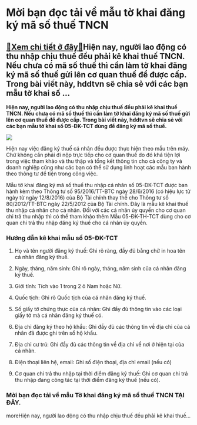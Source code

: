 Mời bạn đọc tải về mẫu tờ khai đăng ký mã số thuế TNCN
======================================================

[:gift:Xem chi tiết ở đây:gift:](https://hddtvn.com/moi-ban-doc-tai-ve-mau-to-khai-dang-ky-ma-so-thue-tncn/)Hiện nay, người lao động có thu nhập chịu thuế đều phải kê khai thuế TNCN. Nếu chưa có mã số thuế thì cần làm tờ khai đăng ký mã số thuế gửi lên cơ quan thuế để được cấp. Trong bài viết này, hddtvn sẽ chia sẻ với các bạn mẫu tờ khai số …
---------------------------------------------------------------------------------------------------------------------------------------------------------------------------------------------------------------------------------------------

**Hiện nay, người lao động có thu nhập chịu thuế đều phải kê khai thuế TNCN. Nếu chưa có mã số thuế thì cần làm tờ khai đăng ký mã số thuế gửi lên cơ quan thuế để được cấp. Trong bài viết này, hddtvn sẽ chia sẻ với các bạn mẫu tờ khai số 05-ĐK-TCT dùng để đăng ký mã số thuế.**


![](https://hddtvn.com/wp-content/uploads/2021/01/dELmy0B.png)


Hiện nay việc đăng ký thuế cá nhân đều được thực hiện theo mẫu trên máy. Chứ không cần phải đi nộp trực tiếp cho cơ quan thuế do đó khá tiện lợi trong việc tham khảo và thu thập và tổng kết thông tin cho cả công ty và doanh nghiệp cũng như các bạn có thể sử dụng linh hoạt các mẫu ban hành theo thông tư để tiện trong công việc.


Mẫu tờ khai đăng ký mã số thuế thu nhập cá nhân số 05-ĐK-TCT được ban hành kèm theo Thông tư số 95/2016/TT-BTC ngày 28/6/2016 (có hiệu lực từ ngày từ ngày 12/8/2016) của Bộ Tài chính thay thế cho Thông tư số 80/2012/TT-BTC ngày 22/5/2012 của Bộ Tài chính. Đây là mẫu kê khai thuế thu nhập cá nhân cho cá nhân. Đối với các cá nhân ủy quyền cho cơ quan chi trả thu nhập thì có thể tham khảo thêm Mẫu 05-ĐK-TH-TCT dùng cho cơ quan chi trả thu nhập đăng ký thuế cho cá nhân ủy quyền.


### Hướng dẫn kê khai mẫu số 05-ĐK-TCT


1. Họ và tên người đăng ký thuế: Ghi rõ ràng, đầy đủ bằng chữ in hoa tên cá nhân đăng ký thuế.


2. Ngày, tháng, năm sinh: Ghi rõ ngày, tháng, năm sinh của cá nhân đăng ký thuế.


3. Giới tính: Tích vào 1 trong 2 ô Nam hoặc Nữ.


4. Quốc tịch: Ghi rõ Quốc tịch của cá nhân đăng ký thuế.


5. Số giấy tờ chứng thực của cá nhân: Ghi đầy đủ thông tin vào các loại giấy tờ mà cá nhân đăng ký thuế có.


6. Địa chỉ đăng ký theo hộ khẩu: Ghi đầy đủ các thông tin về địa chỉ của cá nhân đã được ghi trên sổ hộ khẩu.


7. Địa chỉ cư trú: Ghi đầy đủ các thông tin về địa chỉ về nơi ở hiện tại của cá nhân.


8. Điện thoại liên hệ, email: Ghi số điện thoại, địa chỉ email (nếu có)


9. Cơ quan chi trả thu nhập tại thời điểm đăng ký thuế: Ghi cơ quan chi trả thu nhập đang công tác tại thời điểm đăng ký thuế (nếu có).


### Mời bạn đọc tải về mẫu Tờ khai đăng ký mã số thuế TNCN **TẠI ĐÂY**.


moreHiện nay, người lao động có thu nhập chịu thuế đều phải kê khai thuế…

